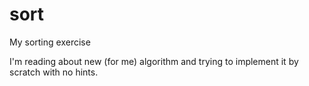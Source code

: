 # sort
My sorting exercise

I'm reading about new (for me) algorithm and trying to implement it by scratch with no hints.
